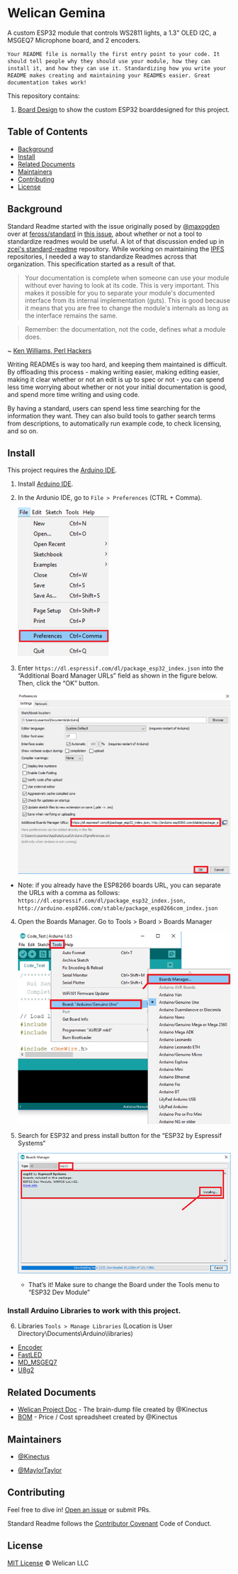 # Welican Gemina

A custom ESP32 module that controls WS2811 lights, a 1.3" OLED I2C, a MSGEQ7 Microphone board, and 2 encoders.

```
Your README file is normally the first entry point to your code. It should tell people why they should use your module, how they can install it, and how they can use it. Standardizing how you write your README makes creating and maintaining your READMEs easier. Great documentation takes work!
```

This repository contains:

1. [Board Design](BOARD_DESIGN.md) to show the custom ESP32 boarddesigned for this project.


## Table of Contents

- [Background](#background)
- [Install](#install)
- [Related Documents](#related-documents)
- [Maintainers](#maintainers)
- [Contributing](#contributing)
- [License](#license)

## Background

Standard Readme started with the issue originally posed by [@maxogden](https://github.com/maxogden) over at [feross/standard](https://github.com/feross/standard) in [this issue](https://github.com/feross/standard/issues/141), about whether or not a tool to standardize readmes would be useful. A lot of that discussion ended up in [zcei's standard-readme](https://github.com/zcei/standard-readme/issues/1) repository. While working on maintaining the [IPFS](https://github.com/ipfs) repositories, I needed a way to standardize Readmes across that organization. This specification started as a result of that.

> Your documentation is complete when someone can use your module without ever
having to look at its code. This is very important. This makes it possible for
you to separate your module's documented interface from its internal
implementation (guts). This is good because it means that you are free to
change the module's internals as long as the interface remains the same.

> Remember: the documentation, not the code, defines what a module does.

~ [Ken Williams, Perl Hackers](http://mathforum.org/ken/perl_modules.html#document)

Writing READMEs is way too hard, and keeping them maintained is difficult. By offloading this process - making writing easier, making editing easier, making it clear whether or not an edit is up to spec or not - you can spend less time worrying about whether or not your initial documentation is good, and spend more time writing and using code.

By having a standard, users can spend less time searching for the information they want. They can also build tools to gather search terms from descriptions, to automatically run example code, to check licensing, and so on.


## Install

This project requires the [Arduino IDE](https://www.arduino.cc/en/Main/Software).

1. Install [Arduino IDE](https://www.arduino.cc/en/Main/Software).
2. In the Ardunio IDE, go to `File > Preferences` (CTRL + Comma).
    
    ![Arudino File Menu](/images/docs/Arduino_File_Menu.png)

3. Enter `https://dl.espressif.com/dl/package_esp32_index.json` into the “Additional Board Manager URLs” field as shown in the figure below. Then, click the “OK” button.

    ![Arudino Preferneces](/images/docs/Arduino_Preferences.png)

  - Note: if you already have the ESP8266 boards URL, you can separate the URLs with a comma as follows:
  `https://dl.espressif.com/dl/package_esp32_index.json, http://arduino.esp8266.com/stable/package_esp8266com_index.json`

4. Open the Boards Manager. Go to Tools > Board > Boards Manager

    ![Arudino Board Manager Menu](/images/docs/Arduino_Board_Manager_Menu.png)

5. Search for ESP32 and press install button for the “ESP32 by Espressif Systems“

    ![Arudino Board Manager Menu](/images/docs/Arduino_Board_Manager_esp32.png)

    - That’s it! Make sure to change the Board under the Tools menu to “ESP32 Dev Module”

### Install Arduino Libraries to work with this project.

6. Libraries `Tools > Manage Libraries` (Location is User Directory\Documents\Arduino\libraries)
  - [Encoder](https://github.com/PaulStoffregen/Encoder/)
  - [FastLED](https://github.com/FastLED/FastLED/wiki)
  - [MD_MSGEQ7](https://github.com/MajicDesigns/MD_MSGEQ7)
  - [U8g2](https://github.com/olikraus/u8g2/wiki/u8g2reference)


## Related Documents

- [Welican Project Doc](https://docs.google.com/document/d/e/2PACX-1vS1qt4seWkiZLkJHX4LD_V3VYEt1su2fU610a7UOJ1a_LkRgppqzjMMRaHVzRj_jQmDRsJIRdGVeDGK/pub) - The brain-dump file created by @Kinectus
- [BOM](1vQbfTqqgLQGBOL_Vc3Y3t6EeIMAJTtwk68Oa4qWqWnTPhov6tkztWRGPZvIn9grQiNDXserTELyufZo) - Price / Cost spreadsheet created by @Kinectus

## Maintainers

  - [@Kinectus](https://github.com/Kineticus/)

  - [@MaylorTaylor](https://github.com/MaylorTaylor/)

## Contributing

Feel free to dive in! [Open an issue](https://github.com/Kineticus/Welican_Gemina/issues/new) or submit PRs.

Standard Readme follows the [Contributor Covenant](http://contributor-covenant.org/version/1/3/0/) Code of Conduct.


## License

[MIT License](/LICENSE.md) © Welican LLC